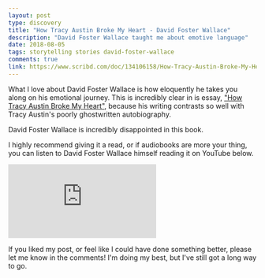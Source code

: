 ```yaml
---
layout: post
type: discovery
title: "How Tracy Austin Broke My Heart - David Foster Wallace"
description: "David Foster Wallace taught me about emotive language"
date: 2018-08-05
tags: storytelling stories david-foster-wallace
comments: true
link: https://www.scribd.com/doc/134106158/How-Tracy-Austin-Broke-My-Heart-David-Foster-Wallace
---
```


What I love about David Foster Wallace is how eloquently he takes you along on his emotional journey. This is incredibly clear in is essay, ["How Tracy Austin Broke My Heart"](https://www.scribd.com/doc/134106158/How-Tracy-Austin-Broke-My-Heart-David-Foster-Wallace), because his writing contrasts so well with Tracy Austin's poorly ghostwritten autobiography.

David Foster Wallace is incredibly disappointed in this book. 



I highly recommend giving it a read, or if audiobooks are more your thing, you can listen to David Foster Wallace himself reading it on YouTube below.

<div class="youtube-wrapper">
  <iframe src="https://www.youtube-nocookie.com/embed/U7BYK0hZibk" frameborder="0" allow="encrypted-media" allowfullscreen></iframe>
</div>

If you liked my post, or feel like I could have done something better, please let me know in the comments!
I'm doing my best, but I've still got a long way to go.
